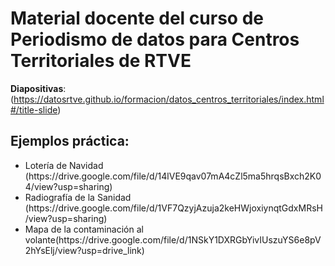 Material docente del curso de Periodismo de datos para Centros Territoriales de RTVE
======
**Diapositivas**: (https://datosrtve.github.io/formacion/datos_centros_territoriales/index.html#/title-slide)

<h2>Ejemplos práctica:</h2>
<ul>
  <li>Lotería de Navidad (https://drive.google.com/file/d/14lVE9qav07mA4cZl5ma5hrqsBxch2K04/view?usp=sharing)</li>
<li>Radiografía de la Sanidad (https://drive.google.com/file/d/1VF7QzyjAzuja2keHWjoxiynqtGdxMRsH/view?usp=sharing)</li>
  <li>Mapa de la contaminación al volante(https://drive.google.com/file/d/1NSkY1DXRGbYivIUszuYS6e8pV2hYsElj/view?usp=drive_link)</li>
</ul>


